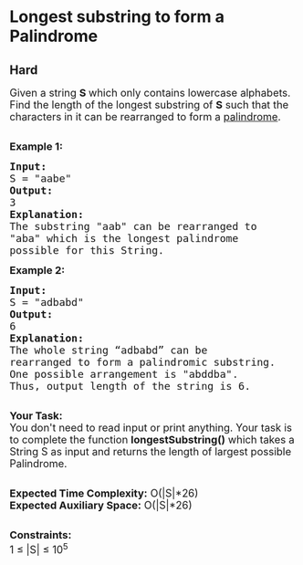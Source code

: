 # Longest substring to form a Palindrome
## Hard
<div class="problems_problem_content__Xm_eO" style="user-select: auto;"><p style="user-select: auto;"><span style="font-size: 18px; user-select: auto;">Given a string <strong style="user-select: auto;">S </strong>which only contains lowercase alphabets. Find the length of the longest substring of <strong style="user-select: auto;">S</strong> such that the characters in it can be rearranged to form a <a href="https://www.geeksforgeeks.org/c-program-check-given-string-palindrome/" style="user-select: auto;">palindrome</a>. </span></p>

<p style="user-select: auto;"><br style="user-select: auto;">
<span style="font-size: 18px; user-select: auto;"><strong style="user-select: auto;">Example 1:</strong></span></p>

<pre style="user-select: auto;"><span style="font-size: 18px; user-select: auto;"><strong style="user-select: auto;">Input:
</strong>S = "aabe"
<strong style="user-select: auto;">Output:
</strong>3
<strong style="user-select: auto;">Explanation:</strong>
The substring "aab" can be rearranged to
"aba" which is the longest palindrome
possible for this String.</span>
</pre>

<div style="user-select: auto;"><span style="font-size: 18px; user-select: auto;"><strong style="user-select: auto;">Example 2:</strong></span></div>

<pre style="user-select: auto;"><span style="font-size: 18px; user-select: auto;"><strong style="user-select: auto;">Input:
</strong>S = "adbabd"
<strong style="user-select: auto;">Output:</strong>
6</span>
<span style="font-size: 18px; user-select: auto;"><strong style="user-select: auto;">Explanation:</strong>
The whole string “adbabd” can be
rearranged to form a palindromic substring.
One possible arrangement is "abddba".
Thus, output length of the string is 6. </span>
</pre>

<p style="user-select: auto;"><br style="user-select: auto;">
<span style="font-size: 18px; user-select: auto;"><strong style="user-select: auto;">Your Task:&nbsp;&nbsp;</strong><br style="user-select: auto;">
You don't need to read input or print anything. Your task is to complete the function <strong style="user-select: auto;">longestSubstring()</strong>&nbsp;which takes a String S as input and returns the length of largest possible Palindrome.</span></p>

<p style="user-select: auto;"><br style="user-select: auto;">
<span style="font-size: 18px; user-select: auto;"><strong style="user-select: auto;">Expected Time Complexity:</strong> O(|S|*26)<br style="user-select: auto;">
<strong style="user-select: auto;">Expected Auxiliary Space:</strong> O(|S|*26)</span></p>

<p style="user-select: auto;"><br style="user-select: auto;">
<span style="font-size: 18px; user-select: auto;"><strong style="user-select: auto;">Constraints:</strong><br style="user-select: auto;">
1 ≤ |S| ≤ 10<sup style="user-select: auto;">5</sup></span></p>
</div>